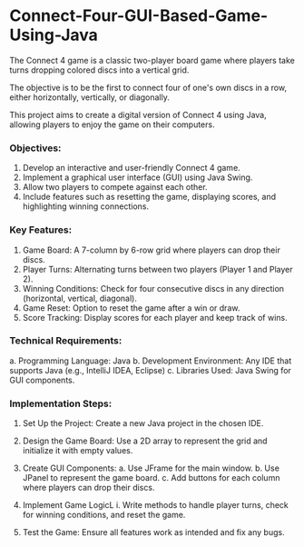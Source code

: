 # Connect-Four-GUI-Based-Game-Using-Java

The Connect 4 game is a classic two-player board game where players take turns dropping colored discs into a vertical grid.

The objective is to be the first to connect four of one's own discs in a row, either horizontally, vertically, or diagonally. 

This project aims to create a digital version of Connect 4 using Java, allowing players to enjoy the game on their computers.

<h3><b>Objectives: </h3></b>

1. Develop an interactive and user-friendly Connect 4 game.
2. Implement a graphical user interface (GUI) using Java Swing.
3. Allow two players to compete against each other.
4. Include features such as resetting the game, displaying scores, and highlighting winning connections.

<h3><b>Key Features:</b></h3>

1. Game Board: A 7-column by 6-row grid where players can drop their discs.
2. Player Turns: Alternating turns between two players (Player 1 and Player 2).
3. Winning Conditions: Check for four consecutive discs in any direction (horizontal, vertical, diagonal).
4. Game Reset: Option to reset the game after a win or draw.
5. Score Tracking: Display scores for each player and keep track of wins.

<h3><b>Technical Requirements:</b></h3>

a. Programming Language: Java
b. Development Environment: Any IDE that supports Java (e.g., IntelliJ IDEA, Eclipse)
c. Libraries Used: Java Swing for GUI components.

 <h3><b>Implementation Steps:</b></h3>

1. Set Up the Project: Create a new Java project in the chosen IDE.
2. Design the Game Board: Use a 2D array to represent the grid and initialize it with empty values.
3. Create GUI Components:
            <t>            a. Use JFrame for the main window.
                        b. Use JPanel to represent the game board.
                        c. Add buttons for each column where players can drop their discs.
4. Implement Game LogicL
   i. Write methods to handle player turns, check for winning conditions, and reset the game.

5. Test the Game: Ensure all features work as intended and fix any bugs.


